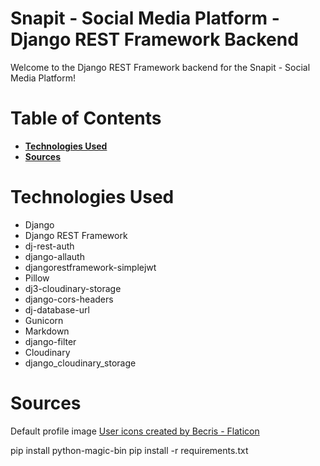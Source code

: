 # Snapit - Social Media Platform - Django REST Framework Backend
Welcome to the Django REST Framework backend for the Snapit - Social Media Platform! 

# Table of Contents

- [**Technologies Used**](#technologies-used)
- [**Sources**](#sources)

# Technologies Used

* Django
* Django REST Framework
* dj-rest-auth
* django-allauth
* djangorestframework-simplejwt
* Pillow
* dj3-cloudinary-storage
* django-cors-headers
* dj-database-url
* Gunicorn
* Markdown
* django-filter
* Cloudinary
* django_cloudinary_storage



# Sources

Default profile image
<a href="https://www.flaticon.com/free-icons/user" title="user icons">User icons created by Becris - Flaticon</a>

pip install python-magic-bin
pip install -r requirements.txt

